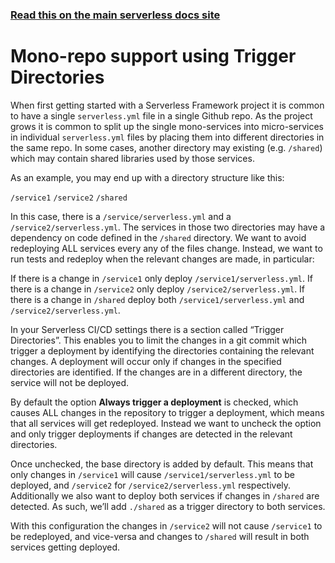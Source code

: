 <!--
title: Serverless Dashboard - CI/CD Mono Repos
menuText: Mono Repos
menuOrder: 7
layout: Doc
-->

<!-- DOCS-SITE-LINK:START automatically generated  -->

### [Read this on the main serverless docs site](https://www.serverless.com/framework/docs/dashboard/cicd/faq/)

<!-- DOCS-SITE-LINK:END -->

# Mono-repo support using Trigger Directories

When first getting started with a Serverless Framework project it is common to have a single `serverless.yml` file in a single Github repo. As the project grows it is common to split up the single mono-services into micro-services in individual `serverless.yml` files by placing them into different directories in the same repo. In some cases, another directory may existing (e.g. `/shared`) which may contain shared libraries used by those services.

As an example, you may end up with a directory structure like this:

`/service1`
`/service2`
`/shared`

In this case, there is a `/service/serverless.yml` and a `/service2/serverless.yml`. The services in those two directories may have a dependency on code defined in the `/shared` directory. We want to avoid redeploying ALL services every any of the files change. Instead, we want to run tests and redeploy when the relevant changes are made, in particular:

If there is a change in `/service1` only deploy `/service1/serverless.yml`.
If there is a change in `/service2` only deploy `/service2/serverless.yml`.
If there is a change in `/shared` deploy both `/service1/serverless.yml` and `/service2/serverless.yml`.

In your Serverless CI/CD settings there is a section called “Trigger Directories”. This enables you to limit the changes in a git commit which trigger a deployment by identifying the directories containing the relevant changes. A deployment will occur only if changes in the specified directories are identified. If the changes are in a different directory, the service will not be deployed.

By default the option **Always trigger a deployment** is checked, which causes ALL changes in the repository to trigger a deployment, which means that all services will get redeployed. Instead we want to uncheck the option and only trigger deployments if changes are detected in the relevant directories.

Once unchecked, the base directory is added by default. This means that only changes in `/service1` will cause `/service1/serverless.yml` to be deployed, and `/service2` for `/service2/serverless.yml` respectively. Additionally we also want to deploy both services if changes in `/shared` are detected. As such, we’ll add `./shared` as a trigger directory to both services.

With this configuration the changes in `/service2` will not cause `/service1` to be redeployed, and vice-versa and changes to `/shared` will result in both services getting deployed.
